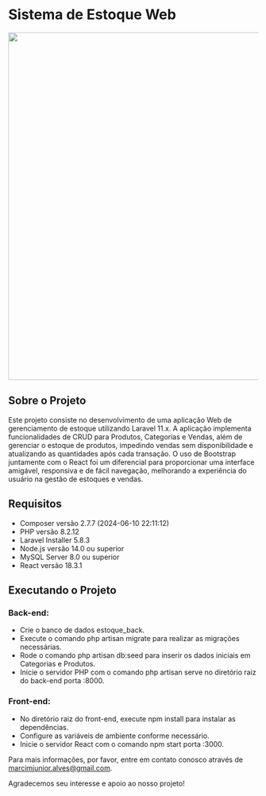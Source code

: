 # Sistema de Estoque Web

<img width="700" src="https://raw.githubusercontent.com/JonathanRaniereM/sistema_otimizacao/main/estoque_front/src/views/assets/images/estoque_demonstrativo.gif">

## Sobre o Projeto

Este projeto consiste no desenvolvimento de uma aplicação Web de gerenciamento de estoque utilizando Laravel 11.x. A aplicação implementa funcionalidades de CRUD para Produtos, Categorias e Vendas, além de gerenciar o estoque de produtos, impedindo vendas sem disponibilidade e atualizando as quantidades após cada transação. O uso de Bootstrap juntamente com o React foi um diferencial para proporcionar uma interface amigável, responsiva e de fácil navegação, melhorando a experiência do usuário na gestão de estoques e vendas.


## Requisitos

- Composer versão 2.7.7 (2024-06-10 22:11:12)
- PHP versão 8.2.12
- Laravel Installer 5.8.3
- Node.js versão 14.0 ou superior
- MySQL Server 8.0 ou superior
- React versão 18.3.1


## Executando o Projeto

### Back-end:

- Crie o banco de dados estoque_back.
- Execute o comando php artisan migrate para realizar as migrações necessárias.
- Rode o comando php artisan db:seed para inserir os dados iniciais em Categorias e Produtos.
- Inicie o servidor PHP com o comando php artisan serve no diretório raiz do back-end porta :8000.

### Front-end:

- No diretório raiz do front-end, execute npm install para instalar as dependências.
- Configure as variáveis de ambiente conforme necessário.
- Inicie o servidor React com o comando npm start porta :3000.


Para mais informações, por favor, entre em contato conosco através de marcimjunior.alves@gmail.com.

Agradecemos seu interesse e apoio ao nosso projeto!

